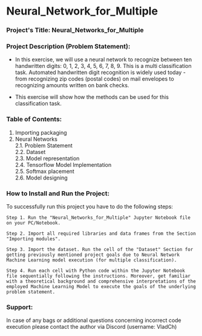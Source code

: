 # Neural_Network_for_Multiple

### Project's Title: Neural_Networks_for_Multiple


### Project Description (Problem Statement): 
- In this exercise, we will use a neural network to recognize between ten handwritten digits: 0, 1, 2, 3, 4, 5, 6, 7, 8, 9. This is a multi classification task. Automated handwritten digit recognition is widely used today - from recognizing zip codes (postal codes) on mail envelopes to recognizing amounts written on bank checks.

- This exercise will show how the methods can be used for this classification task.


### Table of Contents:
1. Importing packaging
2. Neural Networks\
    2.1. Problem Statement\
    2.2. Dataset\
    2.3. Model representation\
    2.4. Tensorflow Model Implementation\
    2.5. Softmax placement\
    2.6. Model designing



### How to Install and Run the Project:

To successfully run this project you have to do the following steps:

	Step 1. Run the "Neural_Networks_for_Multiple" Jupyter Notebook file on your PC/Notebook.

	Step 2. Import all required libraries and data frames from the Section "Importing modules".

	Step 3. Import the dataset. Run the cell of the "Dataset" Section for getting previously mentioned project goals due to Neural Network Machine Learning model execution (for multiple classification).

	Step 4. Run each cell with Python code within the Jupyter Notebook file sequentially following the instructions. Moreover, get familiar with a theoretical background and comprehensive interpretations of the employed Machine Learning Model to execute the goals of the underlying problem statement.


### Support:

In case of any bags or additional questions concerning incorrect code execution please contact the author via Discord (username: VladCh)
